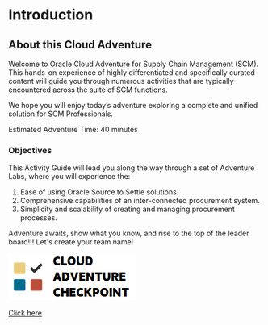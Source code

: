 # Introduction

## About this Cloud Adventure

Welcome to Oracle Cloud Adventure for Supply Chain Management (SCM).  This hands-on experience of highly differentiated and specifically curated content will guide you through numerous activities that are typically encountered across the suite of SCM functions. 

We hope you will enjoy today’s adventure exploring a complete and unified solution for SCM Professionals.  


Estimated Adventure Time: 40 minutes

### Objectives

This Activity Guide will lead you along the way through a set of Adventure Labs, where you will experience the:
1.	Ease of using Oracle Source to Settle solutions.
2.	Comprehensive capabilities of an inter-connected procurement system.
3.  Simplicity and scalability of creating and managing procurement processes.

Adventure awaits, show what you know, and rise to the top of the leader board!!! Let's create your team name!

[![Cloud Adventure](images/cloud-adventure-checkpoint-image.png)](apex.oracle.com/pls/apex/f?p=159406:20:::::CC:SCMCLOUDADVENTURE) 
    
[Click here](apex.oracle.com/pls/apex/f?p=159406:20:::::CC:SCMCLOUDADVENTURE) 


